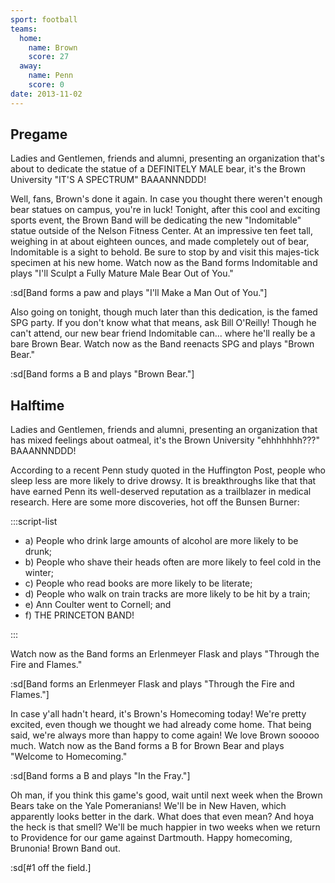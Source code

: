 ```yaml
---
sport: football
teams:
  home:
    name: Brown
    score: 27
  away:
    name: Penn
    score: 0
date: 2013-11-02
---
```


## Pregame

Ladies and Gentlemen, friends and alumni, presenting an organization that's about to dedicate the statue of a DEFINITELY MALE bear, it's the Brown University "IT'S A SPECTRUM" BAAANNNDDD!

Well, fans, Brown's done it again. In case you thought there weren't enough bear statues on campus, you're in luck! Tonight, after this cool and exciting sports event, the Brown Band will be dedicating the new "Indomitable" statue outside of the Nelson Fitness Center. At an impressive ten feet tall, weighing in at about eighteen ounces, and made completely out of bear, Indomitable is a sight to behold. Be sure to stop by and visit this majes-tick specimen at his new home. Watch now as the Band forms Indomitable and plays "I'll Sculpt a Fully Mature Male Bear Out of You."

:sd[Band forms a paw and plays "I'll Make a Man Out of You."]

Also going on tonight, though much later than this dedication, is the famed SPG party. If you don't know what that means, ask Bill O'Reilly! Though he can't attend, our new bear friend Indomitable can... where he'll really be a bare Brown Bear. Watch now as the Band reenacts SPG and plays "Brown Bear."

:sd[Band forms a B and plays "Brown Bear."]

## Halftime

Ladies and Gentlemen, friends and alumni, presenting an organization that has mixed feelings about oatmeal, it's the Brown University "ehhhhhhh???" BAAANNNDDD!

According to a recent Penn study quoted in the Huffington Post, people who sleep less are more likely to drive drowsy. It is breakthroughs like that that have earned Penn its well-deserved reputation as a trailblazer in medical research. Here are some more discoveries, hot off the Bunsen Burner:

:::script-list

- a) People who drink large amounts of alcohol are more likely to be drunk;
- b) People who shave their heads often are more likely to feel cold in the winter;
- c) People who read books are more likely to be literate;
- d) People who walk on train tracks are more likely to be hit by a train;
- e) Ann Coulter went to Cornell; and
- f) THE PRINCETON BAND!

:::

Watch now as the Band forms an Erlenmeyer Flask and plays "Through the Fire and Flames."

:sd[Band forms an Erlenmeyer Flask and plays "Through the Fire and Flames."]

In case y'all hadn't heard, it's Brown's Homecoming today! We're pretty excited, even though we thought we had already come home. That being said, we're always more than happy to come again! We love Brown sooooo much. Watch now as the Band forms a B for Brown Bear and plays "Welcome to Homecoming."

:sd[Band forms a B and plays "In the Fray."]

Oh man, if you think this game's good, wait until next week when the Brown Bears take on the Yale Pomeranians! We'll be in New Haven, which apparently looks better in the dark. What does that even mean? And hoya the heck is that smell? We'll be much happier in two weeks when we return to Providence for our game against Dartmouth. Happy homecoming, Brunonia! Brown Band out.

:sd[#1 off the field.]

